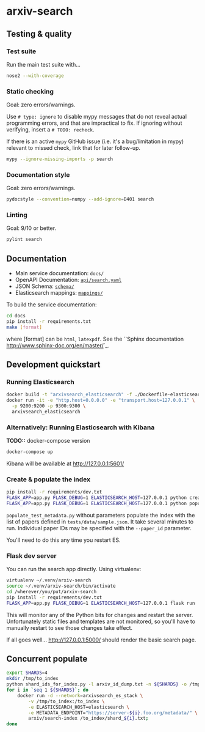 # arxiv-search

## Testing & quality

### Test suite
Run the main test suite with...

```bash
nose2 --with-coverage
```

### Static checking
Goal: zero errors/warnings.

Use `# type: ignore` to disable mypy messages that do not reveal actual
programming errors, and that are impractical to fix. If ignoring without
verifying, insert a `# TODO: recheck`.

If there is an active `mypy` GitHub issue (i.e. it's a bug/limitation in mypy)
relevant to missed check, link that for later follow-up.

```bash
mypy --ignore-missing-imports -p search
```

### Documentation style
Goal: zero errors/warnings.

```bash
pydocstyle --convention=numpy --add-ignore=D401 search
```

### Linting
Goal: 9/10 or better.

```bash
pylint search
```

## Documentation

- Main service documentation: ``docs/``
- OpenAPI Documentation: [``api/search.yaml``](api/search.yaml)
- JSON Schema: [``schema/``](schema)
- Elasticsearch mappings: [``mappings/``](mappings)

To build the service documentation:

```bash
cd docs
pip install -r requirements.txt
make [format]
```

where [format] can be ``html``, ``latexpdf``. See the ``Sphinx documentation
<http://www.sphinx-doc.org/en/master/>`_.


## Development quickstart

### Running Elasticsearch

```bash
docker build -t "arxivsearch_elasticsearch" -f ./Dockerfile-elasticsearch .
docker run -it -e "http.host=0.0.0.0" -e "transport.host=127.0.0.1" \
  -p 9200:9200 -p 9300:9300 \
  arxivsearch_elasticsearch
```

### Alternatively: Running Elasticsearch with Kibana
**TODO::** docker-compose version
```bash
docker-compose up
```
Kibana will be available at http://127.0.0.1:5601/

### Create & populate the index

```bash
pip install -r requirements/dev.txt
FLASK_APP=app.py FLASK_DEBUG=1 ELASTICSEARCH_HOST=127.0.0.1 python create_index.py
FLASK_APP=app.py FLASK_DEBUG=1 ELASTICSEARCH_HOST=127.0.0.1 python populate_test_metadata.py
```

``populate_test_metadata.py`` without parameters populate the index with the
list of papers defined in ``tests/data/sample.json``. It take several minutes
to run. Individual paper IDs may be specified with the ``--paper_id``
parameter.

You'll need to do this any time you restart ES.

### Flask dev server

You can run the search app directly. Using virtualenv:

```bash
virtualenv ~/.venv/arxiv-search
source ~/.venv/arxiv-search/bin/activate
cd /wherever/you/put/arxiv-search
pip install -r requirements/dev.txt
FLASK_APP=app.py FLASK_DEBUG=1 ELASTICSEARCH_HOST=127.0.0.1 flask run
```

This will monitor any of the Python bits for changes and restart the server.
Unfortunately static files and templates are not monitored, so you'll have to
manually restart to see those changes take effect.

If all goes well... http://127.0.0.1:5000/ should render the basic search page.

## Concurrent populate

```bash
export SHARDS=4
mkdir /tmp/to_index
python shard_ids_for_index.py -l arxiv_id_dump.txt -n ${SHARDS} -o /tmp/to_index
for i in `seq 1 ${SHARDS}`; do
    docker run -d --network=arxivsearch_es_stack \
        -v /tmp/to_index:/to_index \
        -e ELASTICSEARCH_HOST=elasticsearch \
        -e METADATA_ENDPOINT="https://server-${i}.foo.org/metadata/" \
        arxiv/search-index /to_index/shard_${i}.txt;
done
```
